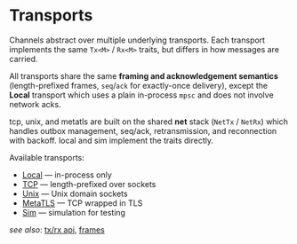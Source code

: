 # Transports

Channels abstract over multiple underlying transports. Each transport implements the same `Tx<M>` / `Rx<M>` traits, but differs in how messages are carried.

All transports share the same **framing and acknowledgement semantics** (length-prefixed frames, `seq`/`ack` for exactly-once delivery), except the **Local** transport which uses a plain in-process `mpsc` and does not involve network acks.

tcp, unix, and metatls are built on the shared **net** stack (`NetTx` / `NetRx`) which handles outbox management, seq/ack, retransmission, and reconnection with backoff. local and sim implement the traits directly.

Available transports:

- [Local](local.md) — in-process only
- [TCP](tcp.md) — length-prefixed over sockets
- [Unix](unix.md) — Unix domain sockets
- [MetaTLS](metatls.md) — TCP wrapped in TLS
- [Sim](sim.md) — simulation for testing

_see also_: [tx/rx api](../channels/tx_rx.md), [frames](../channels/frames.md)
